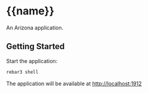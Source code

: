 # {{name}}

An Arizona application.

## Getting Started

Start the application:
```bash
rebar3 shell
```

The application will be available at [http://localhost:1912](http://localhost:1912)
